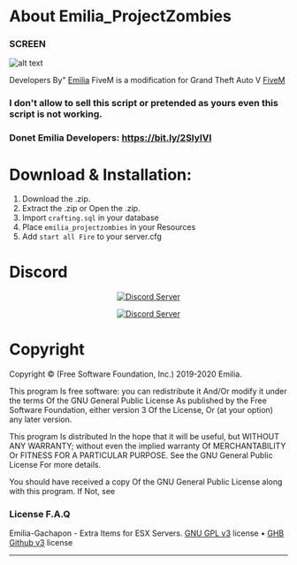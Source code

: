 # About Emilia_ProjectZombies
### SCREEN
![alt text]( )

Developers By" [Emilia](https://github.com/Emilia-Dev) 
FiveM is a modification for Grand Theft Auto V [FiveM](https://fivem.net/)
### I don't allow to sell this script or pretended as yours even this script is not working.

### Donet Emilia Developers: https://bit.ly/2SIylVI

# Download & Installation:
1) Download the .zip.
2) Extract the .zip or Open the .zip.
3) Import `crafting.sql` in your database
4) Place `emilia_projectzombies` in your Resources 
5) Add `start all Fire` to your server.cfg

# Discord 
<p align="center">
  <a href="https://discord.gg/BmvG9sm">
    <img src="https://encrypted-tbn0.gstatic.com/images?q=tbn:ANd9GcToc0_EENZ5K4P6ZUQLMKlWsGBOoMO6LW5RXrX1lzJtmGp5QRxR&s?style=shield" alt="Discord Server">
  </a>
</p>
<p align="center">
  <a href="https://discordapp.com/api/oauth2/authorize?client_id=668032682348904458&permissions=1379391520&scope=bot">
    <img src="https://discordapp.com/api/guilds/133049272517001216/widget.png?style=shield" alt="Discord Server">
  </a>
</p>

# Copyright
Copyright © (Free Software Foundation, Inc.) 2019-2020  Emilia. 

This program Is free software: you can redistribute it And/Or modify it under the terms Of the GNU General Public License As published by the Free Software Foundation, either version 3 Of the License, Or (at your option) any later version.

This program Is distributed In the hope that it will be useful, but WITHOUT ANY WARRANTY; without even the implied warranty Of MERCHANTABILITY Or FITNESS FOR A PARTICULAR PURPOSE. See the GNU General Public License For more details.

You should have received a copy Of the GNU General Public License along with this program. If Not, see  
### License F.A.Q
Emilia-Gachapon - Extra Items for ESX Servers.
[GNU GPL v3](http://www.gnu.org/licenses/) license • [GHB Github v3](https://developer.github.com/v3/licenses/) license

---------------------
